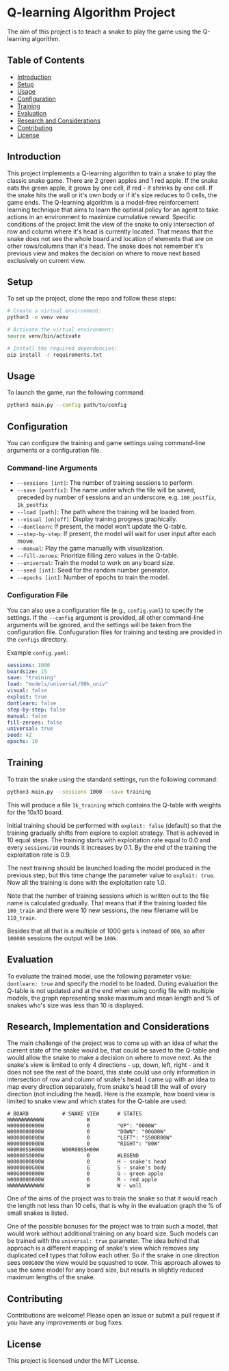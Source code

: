 # Q-learning Algorithm Project

The aim of this project is to teach a snake to play the game using the Q-learning algorithm.

## Table of Contents
- [Introduction](#introduction)
- [Setup](#setup)
- [Usage](#usage)
- [Configuration](#configuration)
- [Training](#training)
- [Evaluation](#evaluation)
- [Research and Considerations](#research-and-considerations)
- [Contributing](#contributing)
- [License](#license)

## Introduction
This project implements a Q-learning algorithm to train a snake to play the classic snake game. There are 2 green apples and 1 red apple. If the snake eats the green apple, it grows by one cell, if red - it shrinks by one cell. If the snake hits the wall or it's own body or if it's size reduces to 0 cells, the game ends. The Q-learning algorithm is a model-free reinforcement learning technique that aims to learn the optimal policy for an agent to take actions in an environment to maximize cumulative reward. Specific conditions of the project limit the view of the snake to only intersection of row and column where it's head is currently located. That means that the snake does not see the whole board and location of elements that are on other rows/columns than it's head. The snake does not remember it's previous view and makes the decision on where to move next based exclusively on current view.

## Setup
To set up the project, clone the repo and follow these steps:

```sh
# Create a virtual environment:
python3 -m venv venv

# Activate the virtual environment:
source venv/bin/activate

# Install the required dependencies:
pip install -r requirements.txt
```

## Usage
To launch the game, run the following command:
```sh
python3 main.py --config path/to/config
```

## Configuration
You can configure the training and game settings using command-line arguments or a configuration file.

### Command-line Arguments
- `--sessions [int]`: The number of training sessions to perform.
- `--save [postfix]`: The name under which the file will be saved, preceded by number of sessions and an underscore, e.g. `100_postfix`, `1k_postfix`
- `--load [path]`: The path where the training will be loaded from.
- `--visual [on|off]`: Display training progress graphically.
- `--dontlearn`: If present, the model won't update the Q-table.
- `--step-by-step`: If present, the model will wait for user input after each move.
- `--manual`: Play the game manually with visualization.
- `--fill-zeroes`: Prioritize filling zero values in the Q-table.
- `--universal`: Train the model to work on any board size.
- `--seed [int]`: Seed for the random number generator.
- `--epochs [int]`: Number of epochs to train the model.

### Configuration File
You can also use a configuration file (e.g., `config.yaml`) to specify the settings. If the `--config` argument is provided, all other command-line arguments will be ignored, and the settings will be taken from the configuration file. Confuguration files for training and testing are provided in the `configs` directory.

Example `config.yaml`:
```yaml
sessions: 1000
boardsize: 15
save: "training"
load: "models/universal/90k_univ"
visual: false
exploit: true
dontlearn: false
step-by-step: false
manual: false
fill-zeroes: false
universal: true
seed: 42
epochs: 10
```

## Training
To train the snake using the standard settings, run the following command:
```sh
python3 main.py --sessions 1000 --save training
```
This will produce a file `1k_training` which contains the Q-table with weights for the 10x10 board.

Initial training should be performed with `exploit: false` (default) so that the training gradually shifts from explore to exploit strategy. That is achieved in 10 equal steps. The training starts with exploitation rate equal to 0.0 and every `sessions/10` rounds it increases by 0.1. By the end of the training the exploitation rate is 0.9.

The next training should be launched loading the model produced in the previous step, but this time change the parameter value to `exploit: true`. Now all the training is done with the exploitation rate 1.0.

Note that the number of training sessions which is written out to the file name is calculated gradually. That means that if the training loaded file `100_train` and there were 10 new sessions, the new filename will be `110_train`.

Besides that all that is a multiple of 1000 gets `k` instead of `000`, so after `100000` sessions the output will be `100k`.

## Evaluation
To evaluate the trained model, use the following parameter value: `dontlearn: true` and specify the model to be loaded. During evaluation the Q-table is not updated and at the end when using config file with multiple models, the graph representing snake maximum and mean length and % of snakes who's size was less than 10 is displayed.

## Research, Implementation and Considerations
The main challenge of the project was to come up with an idea of what the current state of the snake would be, that could be saved to the Q-table and would allow the snake to make a decision on where to move next. As the snake's view is limited to only 4 directions - up, down, left, right - and it does not see the rest of the board, this state could use only information in intersection of row and column of snake's head. I came up with an idea to map every direction separately, from snake's head till the wall of every direction (not including the head). Here is the example, how board view is limited to snake view and which states for the Q-table are used:
```
# BOARD           # SNAKE VIEW      # STATES
WWWWWWWWWWWW              W         
W0000000000W              0         "UP": "0000W"
W0000000000W              0         "DOWN": "00G00W"
W0000000000W              0         "LEFT": "SS00R00W"
W0000000000W              0         "RIGHT": "00W"
W00R00SSH00W      W00R00SSH00W      
W00000S0000W              0         #LEGEND
W0000000000W              0         H - snake's head
W0000000G00W              G         S - snake's body
W00G0000000W              0         G - green apple
W0000000000W              0         R - red apple
WWWWWWWWWWWW              W         W - wall
```


One of the aims of the project was to train the snake so that it would reach the length not less than 10 cells, that is why in the evaluation graph the % of small snakes is listed.

One of the possible bonuses for the project was to train such a model, that would work without additional training on any board size. Such models can be trained with the `universal: true` parameter. The idea behind that approach is a different mapping of snake's view which removes any duplicated cell types that follow each other. So if the snake in one direction sees `000G00W` the view would be squashed to `0G0W`. This approach allowes to use the same model for any board size, but results in slightly reduced maximum lengths of the snake.

## Contributing
Contributions are welcome! Please open an issue or submit a pull request if you have any improvements or bug fixes.

## License
This project is licensed under the MIT License.